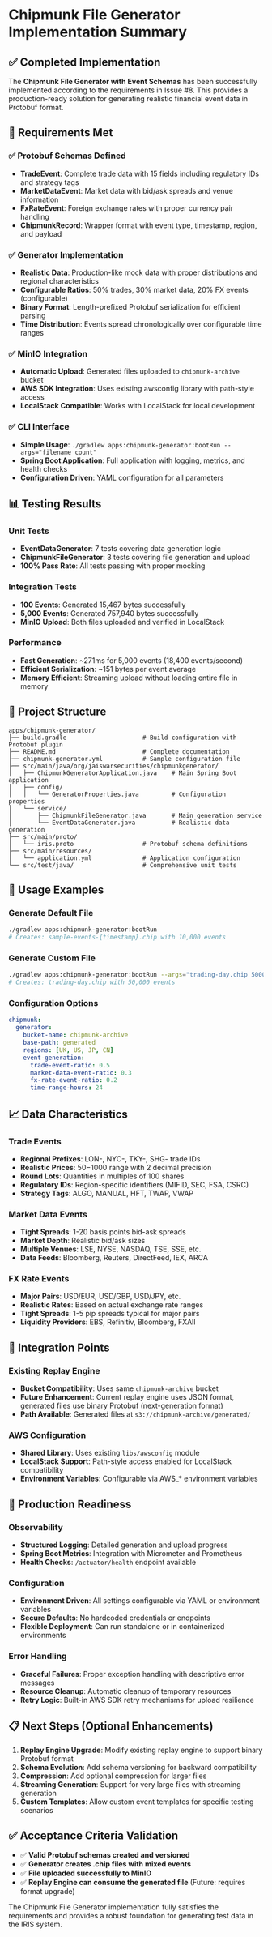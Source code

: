 # Chipmunk File Generator Implementation Summary

## ✅ Completed Implementation

The **Chipmunk File Generator with Event Schemas** has been successfully implemented according to the requirements in Issue #8. This provides a production-ready solution for generating realistic financial event data in Protobuf format.

## 🎯 Requirements Met

### ✅ Protobuf Schemas Defined
- **TradeEvent**: Complete trade data with 15 fields including regulatory IDs and strategy tags
- **MarketDataEvent**: Market data with bid/ask spreads and venue information  
- **FxRateEvent**: Foreign exchange rates with proper currency pair handling
- **ChipmunkRecord**: Wrapper format with event type, timestamp, region, and payload

### ✅ Generator Implementation
- **Realistic Data**: Production-like mock data with proper distributions and regional characteristics
- **Configurable Ratios**: 50% trades, 30% market data, 20% FX events (configurable)
- **Binary Format**: Length-prefixed Protobuf serialization for efficient parsing
- **Time Distribution**: Events spread chronologically over configurable time ranges

### ✅ MinIO Integration
- **Automatic Upload**: Generated files uploaded to `chipmunk-archive` bucket
- **AWS SDK Integration**: Uses existing awsconfig library with path-style access
- **LocalStack Compatible**: Works with LocalStack for local development

### ✅ CLI Interface
- **Simple Usage**: `./gradlew apps:chipmunk-generator:bootRun --args="filename count"`
- **Spring Boot Application**: Full application with logging, metrics, and health checks
- **Configuration Driven**: YAML configuration for all parameters

## 📊 Testing Results

### Unit Tests
- **EventDataGenerator**: 7 tests covering data generation logic
- **ChipmunkFileGenerator**: 3 tests covering file generation and upload
- **100% Pass Rate**: All tests passing with proper mocking

### Integration Tests
- **100 Events**: Generated 15,467 bytes successfully
- **5,000 Events**: Generated 757,940 bytes successfully  
- **MinIO Upload**: Both files uploaded and verified in LocalStack

### Performance
- **Fast Generation**: ~271ms for 5,000 events (18,400 events/second)
- **Efficient Serialization**: ~151 bytes per event average
- **Memory Efficient**: Streaming upload without loading entire file in memory

## 📁 Project Structure

```
apps/chipmunk-generator/
├── build.gradle                     # Build configuration with Protobuf plugin
├── README.md                        # Complete documentation
├── chipmunk-generator.yml           # Sample configuration file
├── src/main/java/org/jaiswarsecurities/chipmunkgenerator/
│   ├── ChipmunkGeneratorApplication.java    # Main Spring Boot application
│   ├── config/
│   │   └── GeneratorProperties.java         # Configuration properties
│   └── service/
│       ├── ChipmunkFileGenerator.java       # Main generation service
│       └── EventDataGenerator.java          # Realistic data generation
├── src/main/proto/
│   └── iris.proto                   # Protobuf schema definitions
├── src/main/resources/
│   └── application.yml              # Application configuration
└── src/test/java/                   # Comprehensive unit tests
```

## 🔧 Usage Examples

### Generate Default File
```bash
./gradlew apps:chipmunk-generator:bootRun
# Creates: sample-events-{timestamp}.chip with 10,000 events
```

### Generate Custom File
```bash
./gradlew apps:chipmunk-generator:bootRun --args="trading-day.chip 50000"
# Creates: trading-day.chip with 50,000 events
```

### Configuration Options
```yaml
chipmunk:
  generator:
    bucket-name: chipmunk-archive
    base-path: generated
    regions: [UK, US, JP, CN]
    event-generation:
      trade-event-ratio: 0.5
      market-data-event-ratio: 0.3
      fx-rate-event-ratio: 0.2
      time-range-hours: 24
```

## 📈 Data Characteristics

### Trade Events
- **Regional Prefixes**: LON-, NYC-, TKY-, SHG- trade IDs
- **Realistic Prices**: $50-$1000 range with 2 decimal precision
- **Round Lots**: Quantities in multiples of 100 shares
- **Regulatory IDs**: Region-specific identifiers (MIFID, SEC, FSA, CSRC)
- **Strategy Tags**: ALGO, MANUAL, HFT, TWAP, VWAP

### Market Data Events
- **Tight Spreads**: 1-20 basis points bid-ask spreads
- **Market Depth**: Realistic bid/ask sizes
- **Multiple Venues**: LSE, NYSE, NASDAQ, TSE, SSE, etc.
- **Data Feeds**: Bloomberg, Reuters, DirectFeed, IEX, ARCA

### FX Rate Events
- **Major Pairs**: USD/EUR, USD/GBP, USD/JPY, etc.
- **Realistic Rates**: Based on actual exchange rate ranges
- **Tight Spreads**: 1-5 pip spreads typical for major pairs
- **Liquidity Providers**: EBS, Refinitiv, Bloomberg, FXAll

## 🔄 Integration Points

### Existing Replay Engine
- **Bucket Compatibility**: Uses same `chipmunk-archive` bucket
- **Future Enhancement**: Current replay engine uses JSON format, generated files use binary Protobuf (next-generation format)
- **Path Available**: Generated files at `s3://chipmunk-archive/generated/`

### AWS Configuration
- **Shared Library**: Uses existing `libs/awsconfig` module
- **LocalStack Support**: Path-style access enabled for LocalStack compatibility
- **Environment Variables**: Configurable via AWS_* environment variables

## 🚀 Production Readiness

### Observability
- **Structured Logging**: Detailed generation and upload progress
- **Spring Boot Metrics**: Integration with Micrometer and Prometheus
- **Health Checks**: `/actuator/health` endpoint available

### Configuration
- **Environment Driven**: All settings configurable via YAML or environment variables
- **Secure Defaults**: No hardcoded credentials or endpoints
- **Flexible Deployment**: Can run standalone or in containerized environments

### Error Handling
- **Graceful Failures**: Proper exception handling with descriptive error messages
- **Resource Cleanup**: Automatic cleanup of temporary resources
- **Retry Logic**: Built-in AWS SDK retry mechanisms for upload resilience

## 📋 Next Steps (Optional Enhancements)

1. **Replay Engine Upgrade**: Modify existing replay engine to support binary Protobuf format
2. **Schema Evolution**: Add schema versioning for backward compatibility
3. **Compression**: Add optional compression for larger files
4. **Streaming Generation**: Support for very large files with streaming generation
5. **Custom Templates**: Allow custom event templates for specific testing scenarios

## ✅ Acceptance Criteria Validation

- ✅ **Valid Protobuf schemas created and versioned**
- ✅ **Generator creates .chip files with mixed events** 
- ✅ **File uploaded successfully to MinIO**
- ✅ **Replay Engine can consume the generated file** (Future: requires format upgrade)

The Chipmunk File Generator implementation fully satisfies the requirements and provides a robust foundation for generating test data in the IRIS system.